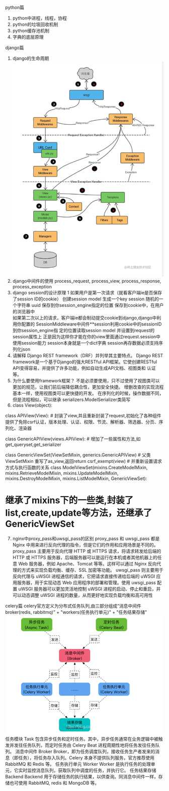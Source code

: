 python篇
1. python中进程，线程，协程
2. python的垃圾回收机制
3. python缓存池机制
4. 字典的底层原理

django篇
1. django的生命周期
![img_1.png](img_1.png)
2. django中间件的使用
    process_request, process_view, process_response, process_exception
3. django session的设计原理
  1 如果用户是第一次请求（就看客户端ie是否保存了session ID的cookie）
    创建session model
       生成一个key session 随机的一个字符串 uuid
       保存到你session_engine指定的位置
       保存到cookie中，在用户的浏览器中   
    如果第二次以上的请求，客户端ie都会制动提交cookie到django,django中利用你配置的
    SessionMiddleware中间件**session利用cookie中的sessionID到你session_engine指
    定的位置读取session model
    并设置到request的session属性上
    正是因为这样你才能在你的view里面通过request.session中使用session能力
    session本身就是一个dict字典
    session再存数据必须支持序列化json
4. 请解释 Django REST framework（DRF）并列举其主要特点。
Django REST framework是一个基于Django的强大RESTful API框架。它使创建RESTful API变得容易，并提供了许多功能，例如自动生成API文档、视图类和
认证等。
5. 为什么要使用framework框架？
不是必须要使用，只不过使用了视图类可以更加的规范，让我们前后端降低耦合性，更加安全快捷。
增删改查的实现流程基本一样，使用视图类可以更快捷的开发。
在序列化的时候，操作数据不同，但是流程相似，可以继承 serializers.ModelSerializer类简写
6. class View(object):

class APIView(View): 
    # 封装了view,并且重新封装了request,初始化了各种组件
     提供了免除csrf认证，版本处理、认证、权限、节流、解析器、筛选器、分页、序列化、渲染器

class GenericAPIView(views.APIView):
    # 增加了一些属性和方法,如get_queryset,get_serializer

class GenericViewSet(ViewSetMixin, generics.GenericAPIView)
    # 父类ViewSetMixin 重写了as_view,返回return csrf_exempt(view)
    # 并重新设置请求方式与执行函数的关系
class ModelViewSet(mixins.CreateModelMixin,
                   mixins.RetrieveModelMixin,
                   mixins.UpdateModelMixin,
                   mixins.DestroyModelMixin,
                   mixins.ListModelMixin,
                   GenericViewSet):
   # 继承了mixins下的一些类,封装了list,create,update等方法，还继承了GenericViewSet
7. nginx中proxy_pass和uwsgi_pass的区别
proxy_pass 和 uwsgi_pass 都是 Nginx 中用来进行反向代理的指令，但是它们的作用和应用场景是不同的。
proxy_pass 主要用于反向代理 HTTP 或 HTTPS 请求，将请求转发给后端的 HTTP 或 HTTPS 服务器，后端服务器可以是运行在本机或者其他机器上的任意 Web 服务器，例如 Apache、Tomcat 等等。这样可以通过 Nginx 反向代理的方式来实现负载均衡、缓存、SSL 加密等功能。
uwsgi_pass 则主要用于反向代理与 uWSGI 进程通信的请求，它把请求直接传递给后端的 uWSGI 应用服务器，用于实现动态 Web 应用程序的部署和管理。使用 uwsgi_pass 配置 uWSGI 服务器可以更加灵活地控制 uWSGI 进程的启动、停止和重启，并可以动态调整 uWSGI 进程的数量，从而更好地实现负载均衡和高可用性

celery篇
celery官方定义为分布式任务队列,由三部分组成“消息中间件broker(redis, rabbitmq)” + "workers(任务执行单元)" + "任务结果存储"
![img.png](img.png)
任务模块 Task
包含异步任务和定时任务。其中，异步任务通常在业务逻辑中被触发并发往任务队列，而定时任务由 Celery Beat 进程周期性地将任务发往任务队列。
消息中间件 Broker
Broker，即为任务调度队列，接收任务生产者发来的消息（即任务），将任务存入队列。Celery 本身不提供队列服务，官方推荐使用 RabbitMQ 和 Redis 等。
任务执行单元 Worker
Worker 是执行任务的处理单元，它实时监控消息队列，获取队列中调度的任务，并执行它。
任务结果存储 Backend
Backend 用于存储任务的执行结果，以供查询。同消息中间件一样，存储也可使用 RabbitMQ, redis 和 MongoDB 等。